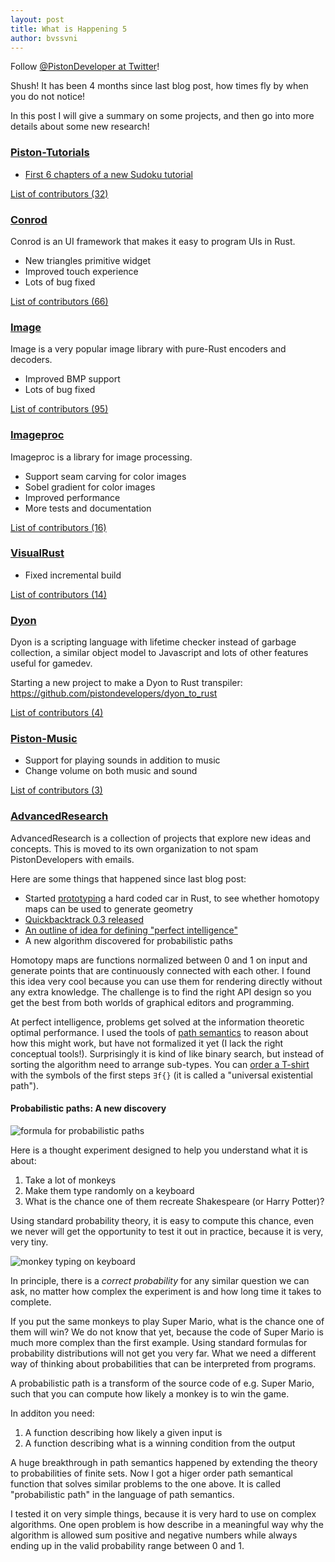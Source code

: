 ```yaml
---
layout: post
title: What is Happening 5
author: bvssvni
---
```


Follow [@PistonDeveloper at Twitter](https://twitter.com/PistonDeveloper)!

Shush! It has been 4 months since last blog post, how times fly by when you do not notice!

In this post I will give a summary on some projects, and then go into more details about some new research!

### [Piston-Tutorials](https://github.com/PistonDevelopers/Piston-Tutorials)

- [First 6 chapters of a new Sudoku tutorial](https://github.com/PistonDevelopers/Piston-Tutorials/tree/master/sudoku)

[List of contributors (32)](https://github.com/PistonDevelopers/Piston-Tutorials/graphs/contributors)

### [Conrod](https://github.com/PistonDevelopers/conrod/)

Conrod is an UI framework that makes it easy to program UIs in Rust.

- New triangles primitive widget
- Improved touch experience
- Lots of bug fixed

[List of contributors (66)](https://github.com/PistonDevelopers/conrod/graphs/contributors)

### [Image](https://github.com/pistondevelopers/image)

Image is a very popular image library with pure-Rust encoders and decoders.

- Improved BMP support
- Lots of bug fixed

[List of contributors (95)](https://github.com/PistonDevelopers/image/graphs/contributors)

### [Imageproc](https://github.com/PistonDevelopers/imageproc)

Imageproc is a library for image processing.

- Support seam carving for color images
- Sobel gradient for color images
- Improved performance
- More tests and documentation

[List of contributors (16)](https://github.com/PistonDevelopers/imageproc/graphs/contributors)

### [VisualRust](https://github.com/PistonDevelopers/visualrust)

- Fixed incremental build

[List of contributors (14)](https://github.com/PistonDevelopers/VisualRust/graphs/contributors)

### [Dyon](https://github.com/pistondevelopers/dyon)

Dyon is a scripting language with lifetime checker instead of garbage collection,
a similar object model to Javascript and lots of other features useful for gamedev.

Starting a new project to make a Dyon to Rust transpiler: https://github.com/pistondevelopers/dyon_to_rust

[List of contributors (4)](https://github.com/PistonDevelopers/dyon/graphs/contributors)

### [Piston-Music](https://github.com/PistonDevelopers/music)

- Support for playing sounds in addition to music
- Change volume on both music and sound

[List of contributors (3)](https://github.com/PistonDevelopers/music/graphs/contributors)

### [AdvancedResearch](https://advancedresearch.github.io/)

AdvancedResearch is a collection of projects that explore new ideas and concepts.
This is moved to its own organization to not spam PistonDevelopers with emails.

Here are some things that happened since last blog post:

- Started [prototyping](https://twitter.com/PistonDeveloper/status/903992563392290816) a hard coded car in Rust,
  to see whether homotopy maps can be used to generate geometry
- [Quickbacktrack 0.3 released](https://github.com/advancedresearch/advancedresearch.github.io/blob/master/blog/2017-08-09-quickbacktrack-0.3-released.md)
- [An outline of idea for defining "perfect intelligence"](https://github.com/advancedresearch/advancedresearch.github.io/blob/master/blog/2017-06-03-perfect-intelligence.md)
- A new algorithm discovered for probabilistic paths

Homotopy maps are functions normalized between 0 and 1 on input and generate points that are continuously connected with each other.
I found this idea very cool because you can use them for rendering directly without any extra knowledge.
The challenge is to find the right API design so you get the best from both worlds of graphical editors and programming.

At perfect intelligence, problems get solved at the information theoretic optimal performance.
I used the tools of [path semantics](https://github.com/advancedresearch/path_semantics) to reason about how
this might work, but have not formalized it yet (I lack the right conceptual tools!).
Surprisingly it is kind of like binary search, but instead of sorting the algorithm need to arrange sub-types.
You can [order a T-shirt](https://github.com/advancedresearch/path_semantics/blob/master/README.md) with the symbols of the first steps `∃f{}` (it is called a "universal existential path").

#### Probabilistic paths: A new discovery

![formula for probabilistic paths](http://i.imgur.com/deoP869.png)

Here is a thought experiment designed to help you understand what it is about:

1. Take a lot of monkeys
2. Make them type randomly on a keyboard
3. What is the chance one of them recreate Shakespeare (or Harry Potter)?

Using standard probability theory, it is easy to compute this chance,
even we never will get the opportunity to test it out in practice,
because it is very, very tiny.

![monkey typing on keyboard](https://upload.wikimedia.org/wikipedia/commons/f/f1/Monkey-typing.jpg)

In principle, there is a *correct probability* for any similar question we can ask,
no matter how complex the experiment is and how long time it takes to complete.

If you put the same monkeys to play Super Mario, what is the chance one of them will win?
We do not know that yet, because the code of Super Mario is much more complex than the first example.
Using standard formulas for probability distributions will not get you very far.
What we need a different way of thinking about probabilities that can be interpreted from programs.

A probabilistic path is a transform of the source code of e.g. Super Mario,
such that you can compute how likely a monkey is to win the game.

In additon you need:

1. A function describing how likely a given input is
3. A function describing what is a winning condition from the output

A huge breakthrough in path semantics happened by extending the theory to probabilities of finite sets.
Now I got a higer order path semantical function that solves similar problems to the one above.
It is called "probabilistic path" in the language of path semantics.

I tested it on very simple things, because it is very hard to use on complex algorithms.
One open problem is how describe in a meaningful way why the algorithm is allowed sum positive and negative numbers
while always ending up in the valid probability range between 0 and 1.
